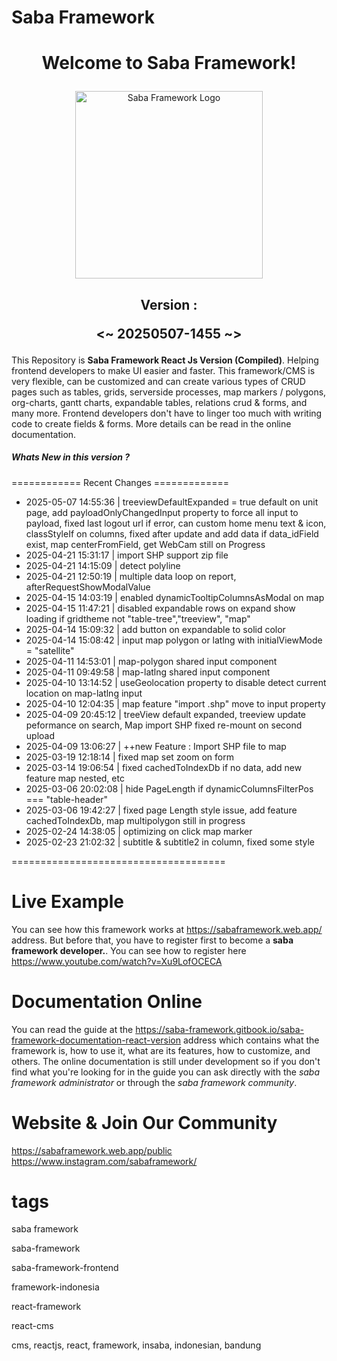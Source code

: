 <h1>Saba Framework</h1>

# <p align="center">Welcome to Saba Framework!</p>

<p align="center"><img src="https://res.cloudinary.com/insaba/image/upload/v1700625287/saba_framework/logo_saba_framework_gqw72y.png" alt="Saba Framework Logo" width="300"></p>

## <p align="center">Version : </p><p align="center"><~ 20250507-1455 ~></p>

This Repository is **Saba Framework React Js Version (Compiled)**. Helping frontend developers to make UI easier and faster. This framework/CMS is very flexible, can be customized and can create various types of CRUD pages such as tables, grids, serverside processes, map markers / polygons, org-charts, gantt charts, expandable tables, relations crud & forms, and many more. Frontend developers don't have to linger too much with writing code to create fields & forms. More details can be read in the online documentation.

##### Whats New in this version ?

============ Recent Changes =============

- 2025-05-07 14:55:36 | treeviewDefaultExpanded = true default on unit page, add payloadOnlyChangedInput property to force all input to payload,  fixed last logout url if error, can custom home menu text & icon, classStyleIf on columns, fixed after update and add data if data_idField exist, map centerFromField, get WebCam still on Progress
- 2025-04-21 15:31:17 | import SHP support zip file
- 2025-04-21 14:15:09 | detect polyline
- 2025-04-21 12:50:19 | multiple data loop on report, afterRequestShowModalValue
- 2025-04-15 14:03:19 | enabled dynamicTooltipColumnsAsModal on map
- 2025-04-15 11:47:21 | disabled expandable rows on expand show loading if gridtheme not "table-tree","treeview", "map"
- 2025-04-14 15:09:32 | add button on expandable to solid color
- 2025-04-14 15:08:42 | input map polygon or latlng with initialViewMode = "satellite"
- 2025-04-11 14:53:01 | map-polygon shared input component
- 2025-04-11 09:49:58 | map-latlng shared input component
- 2025-04-10 13:14:52 | useGeolocation property to disable detect current location on map-latlng input
- 2025-04-10 12:04:35 | map feature  "import .shp" move to input property
- 2025-04-09 20:45:12 | treeView default expanded, treeview update peformance on search, Map import SHP fixed re-mount on second upload
- 2025-04-09 13:06:27 | ++new Feature : Import SHP file to map
- 2025-03-19 12:18:14 | fixed map set zoom on form
- 2025-03-14 19:06:54 | fixed cachedToIndexDb if no data, add new feature map nested, etc
- 2025-03-06 20:02:08 | hide PageLength if dynamicColumnsFilterPos ===  "table-header"
- 2025-03-06 19:42:27 | fixed page Length style issue, add feature cachedToIndexDb, map multipolygon still in progress
- 2025-02-24 14:38:05 | optimizing on click map marker
- 2025-02-23 21:02:32 | subtitle & subtitle2 in column, fixed some style

=====================================

# Live Example

You can see how this framework works at https://sabaframework.web.app/ address. But before that, you have to register first to become a **saba framework developer.**. You can see how to register here https://www.youtube.com/watch?v=Xu9LofOCECA

# Documentation Online

You can read the guide at the https://saba-framework.gitbook.io/saba-framework-documentation-react-version address which contains what the framework is, how to use it, what are its features, how to customize, and others. The online documentation is still under development so if you don't find what you're looking for in the guide you can ask directly with the _saba framework administrator_ or through the _saba framework community_.

# Website & Join Our Community

https://sabaframework.web.app/public
https://www.instagram.com/sabaframework/

# tags

<p>saba framework</p>
<p>saba-framework</p>
<p>saba-framework-frontend</p>
<p>framework-indonesia</p>
<p>react-framework</p>
<p>react-cms</p>
<p>cms, reactjs, react, framework, insaba, indonesian, bandung</p>
